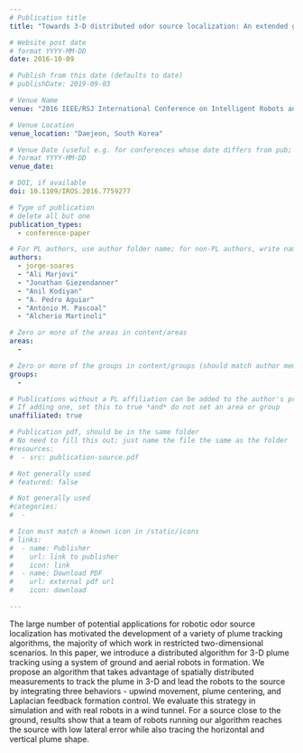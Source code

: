 ```yaml
---
# Publication title
title: "Towards 3-D distributed odor source localization: An extended graph-based formation control algorithm for plume tracking"

# Website post date
# format YYYY-MM-DD
date: 2016-10-09

# Publish from this date (defaults to date)
# publishDate: 2019-09-03

# Venue Name
venue: "2016 IEEE/RSJ International Conference on Intelligent Robots and Systems (IROS)"

# Venue Location
venue_location: "Daejeon, South Korea"

# Venue Date (useful e.g. for conferences whose date differs from pub; defaults to date)
# format YYYY-MM-DD
venue_date:

# DOI, if available
doi: 10.1109/IROS.2016.7759277

# Type of publication
# delete all but one
publication_types:
  - conference-paper

# For PL authors, use author folder name; for non-PL authors, write name as in paper within ""
authors:
  - jorge-soares
  - "Ali Marjovi"
  - "Jonathan Giezendanner"
  - "Anil Kodiyan"
  - "A. Pedro Aguiar"
  - "António M. Pascoal"
  - "Alcherio Martinoli"

# Zero or more of the areas in content/areas
areas:
  -

# Zero or more of the groups in content/groups (should match author membership)
groups:
  -

# Publications without a PL affiliation can be added to the author's profile without showing up elsewhere
# If adding one, set this to true *and* do not set an area or group
unaffiliated: true

# Publication pdf, should be in the same folder
# No need to fill this out; just name the file the same as the folder
#resources:
#  - src: publication-source.pdf

# Not generally used
# featured: false

# Not generally used
#categories:
#  -

# Icon must match a known icon in /static/icons
# links:
#  - name: Publisher
#    url: link to publisher
#    icon: link
#  - name: Download PDF
#    url: external pdf url
#    icon: download

---
```


The large number of potential applications for robotic odor source localization has motivated the development of a variety of plume tracking algorithms, the majority of which work in restricted two-dimensional scenarios. In this paper, we introduce a distributed algorithm for 3-D plume tracking using a system of ground and aerial robots in formation. We propose an algorithm that takes advantage of spatially distributed measurements to track the plume in 3-D and lead the robots to the source by integrating three behaviors - upwind movement, plume centering, and Laplacian feedback formation control. We evaluate this strategy in simulation and with real robots in a wind tunnel. For a source close to the ground, results show that a team of robots running our algorithm reaches the source with low lateral error while also tracing the horizontal and vertical plume shape.

